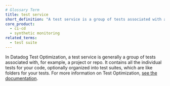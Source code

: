 ```yaml
---
# Glossary Term
title: test service
short_definition: "A test service is a group of tests associated with a project or repo. It contains all the individual tests for your code, optionally organized into test suites, which are like folders for your tests."
core_product:
  - ci-cd
  - synthetic monitoring
related_terms:
  - test suite
---
```

In Datadog Test Optimization, a test service is generally a group of tests associated with, for example, a project or repo. It contains all the individual tests for your code, optionally organized into test suites, which are like folders for your tests. For more information on Test Optimization, <a href="/tests/">see the documentation</a>.
